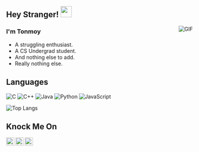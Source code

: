 ## Hey Stranger! <img src="https://raw.githubusercontent.com/iampavangandhi/iampavangandhi/master/gifs/Hi.gif" width="30px"></h2>

<img align="right" alt="GIF" src="https://media.giphy.com/media/13HgwGsXF0aiGY/giphy.gif" />

### I'm Tonmoy
- A struggling enthusiast.
- A CS Undergrad student. 
- And nothing else to add.
- Really nothing else.


## Languages
![C](http://img.shields.io/badge/-C-000000?style=flat&logo=c)
![C++](https://img.shields.io/badge/-C++-000000?style=flat&logo=c%2B%2B)
![Java](https://img.shields.io/badge/-Java-000000?style=flat&logo=java)
![Python](https://img.shields.io/badge/-Python-000000?style=flat&logo=python)
![JavaScript](https://img.shields.io/badge/-JavaScript-000000?style=flat&logo=javascript)

![Top Langs](https://github-readme-stats.vercel.app/api/top-langs/?username=TonmoyDaFulkopi&layout=compact&langs_count=10&theme=dark&hide=Jupyter%20Notebook,PLSQL,html,css)

## Knock Me On
<a href="https://www.linkedin.com/in/tonmoy-hasan-72b78719a/">
  <img align="left" alt="My Linkdein" width="22px" src="https://cdn.jsdelivr.net/npm/simple-icons@v3/icons/linkedin.svg" />
</a>
<a href="https://github.com/TonmoyDaFulkopi">
  <img align="left" alt="My Github" width="22px" src="https://cdn.jsdelivr.net/npm/simple-icons@v3/icons/github.svg" />
</a>
<a href="https://t.me/tonmoy_hasan_fulkopi">
  <img align="left" alt="My Telegram" width="22px" src="https://cdn.jsdelivr.net/npm/simple-icons@v3/icons/telegram.svg" />
</a>
<br />
